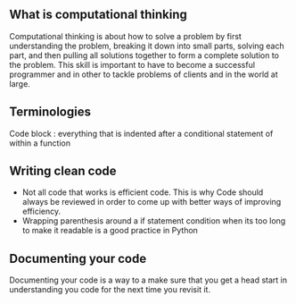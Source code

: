 ## What is computational thinking 
Computational thinking is about how to solve a problem by first understanding
the problem, breaking it down into small parts, solving each part, 
and then pulling all solutions together to form a complete solution to the 
problem. This skill is important to have to become a successful programmer 
and in other to tackle problems of clients and in the world at large.

## Terminologies
Code block : everything that is indented after a conditional statement of
within a function 


## Writing clean code
- Not all code that works is efficient code. This is why Code should always be reviewed in order to come up with better ways of improving efficiency.
- Wrapping parenthesis around a if statement condition when its too long to make it readable is a good practice in Python


## Documenting your code
Documenting your code is a way to a make sure that you get a head start in
understanding you code for the next time you revisit it. 
